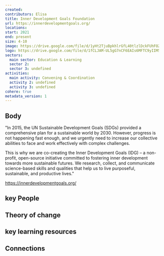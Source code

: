 ```yaml
---
created:
contributors: Elisa
title: Inner Development Goals Foundation
url: https://innerdevelopmentgoals.org/
locations: 
start: 2021
end: present
size: 4-10
image: https://drive.google.com/file/d/1yHt2TjuBpkhlrGfL40tlzlDckFUhFOZa/view?usp=drive_link
logo: https://drive.google.com/file/d/1fCLJAM-UL5gG7nCF6EAIs6MFTC9yIIM5/view?usp=drive_link
sectors:
  main sector: Education & Learning
  sector 2: 
  sector 3: undefined
activities: 
  main activity: Convening & Coordination
  activity 2: undefined
  activity 3: undefined
cohere: true
metadata_version: 1
---
```



## Body

"In 2015, the UN Sustainable Development Goals (SDGs) provided a comprehensive plan for a sustainable world by 2030. However, progress is not happening fast enough, and we urgently need to increase our collective abilities to face and work effectively with complex challenges.


This is why we are co-creating the Inner Development Goals (IDG) – a non-profit, open-source initiative committed to fostering inner development towards more sustainable futures. We research, collect, and communicate science-based skills and qualities that help us to live purposeful, sustainable, and productive lives."

https://innerdevelopmentgoals.org/

## key People



## Theory of change



## key learning resources



## Connections




